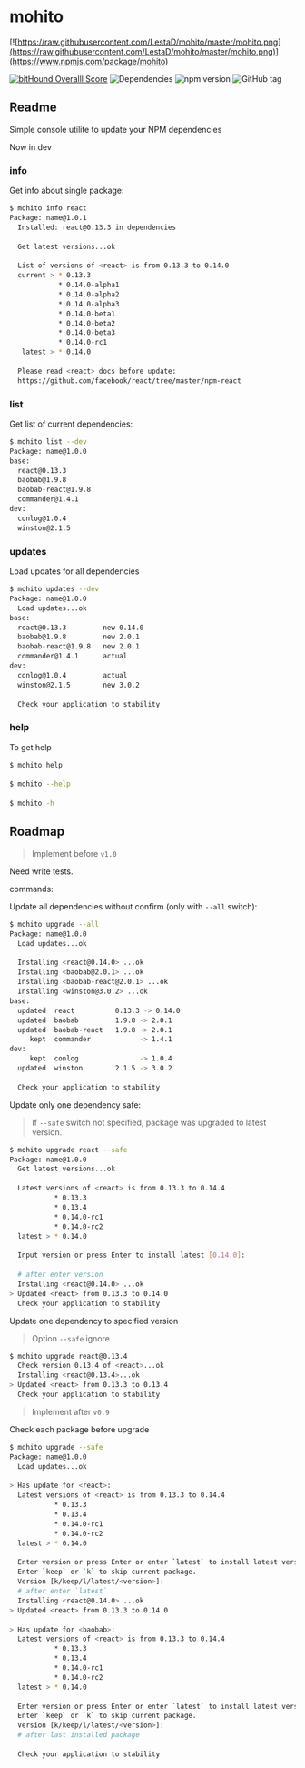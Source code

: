 # mohito

[![https://raw.githubusercontent.com/LestaD/mohito/master/mohito.png](https://raw.githubusercontent.com/LestaD/mohito/master/mohito.png)](https://www.npmjs.com/package/mohito)

 [![bitHound Overalll Score](https://www.bithound.io/github/LestaD/mohito/badges/score.svg)](https://www.bithound.io/github/LestaD/mohito)
 ![Dependencies](https://david-dm.org/lestad/mohito.svg)
 ![npm version](https://badge.fury.io/js/mohito.svg)
 ![GitHub tag](https://img.shields.io/github/tag/lestad/mohito.svg)

## Readme

Simple console utilite to update your NPM dependencies

Now in dev

### info

Get info about single package:

```bash
$ mohito info react
Package: name@1.0.1
  Installed: react@0.13.3 in dependencies

  Get latest versions...ok

  List of versions of <react> is from 0.13.3 to 0.14.0
  current > * 0.13.3
            * 0.14.0-alpha1
            * 0.14.0-alpha2
            * 0.14.0-alpha3
            * 0.14.0-beta1
            * 0.14.0-beta2
            * 0.14.0-beta3
            * 0.14.0-rc1
   latest > * 0.14.0

  Please read <react> docs before update:
  https://github.com/facebook/react/tree/master/npm-react

```

### list

Get list of current dependencies:

```bash
$ mohito list --dev
Package: name@1.0.0
base:
  react@0.13.3
  baobab@1.9.8
  baobab-react@1.9.8
  commander@1.4.1
dev:
  conlog@1.0.4
  winston@2.1.5
```

### updates

Load updates for all dependencies

```bash
$ mohito updates --dev
Package: name@1.0.0
  Load updates...ok
base:
  react@0.13.3         new 0.14.0
  baobab@1.9.8         new 2.0.1
  baobab-react@1.9.8   new 2.0.1
  commander@1.4.1      actual
dev:
  conlog@1.0.4         actual
  winston@2.1.5        new 3.0.2

  Check your application to stability
```

### help

To get help

```bash
$ mohito help

$ mohito --help

$ mohito -h
```


## Roadmap

> Implement before `v1.0`

Need write tests.

commands:



Update all dependencies without confirm (only with `--all` switch):

```bash
$ mohito upgrade --all
Package: name@1.0.0
  Load updates...ok

  Installing <react@0.14.0> ...ok
  Installing <baobab@2.0.1> ...ok
  Installing <baobab-react@2.0.1> ...ok
  Installing <winston@3.0.2> ...ok
base:
  updated  react          0.13.3 -> 0.14.0
  updated  baobab         1.9.8 -> 2.0.1
  updated  baobab-react   1.9.8 -> 2.0.1
     kept  commander            -> 1.4.1
dev:
     kept  conlog               -> 1.0.4
  updated  winston        2.1.5 -> 3.0.2

  Check your application to stability
```


Update only one dependency safe:

> If `--safe` switch not specified, package was upgraded to latest version.

```bash
$ mohito upgrade react --safe
Package: name@1.0.0
  Get latest versions...ok

  Latest versions of <react> is from 0.13.3 to 0.14.4
           * 0.13.3
           * 0.13.4
           * 0.14.0-rc1
           * 0.14.0-rc2
  latest > * 0.14.0

  Input version or press Enter to install latest [0.14.0]:

  # after enter version
  Installing <react@0.14.0> ...ok
> Updated <react> from 0.13.3 to 0.14.0
  Check your application to stability
```


Update one dependency to specified version
> Option `--safe` ignore

```bash
$ mohito upgrade react@0.13.4
  Check version 0.13.4 of <react>...ok
  Installing <react@0.13.4>...ok
> Updated <react> from 0.13.3 to 0.13.4
  Check your application to stability
```

> Implement after `v0.9`

Check each package before upgrade

```bash
$ mohito upgrade --safe
Package: name@1.0.0
  Load updates...ok

> Has update for <react>:
  Latest versions of <react> is from 0.13.3 to 0.14.4
           * 0.13.3
           * 0.13.4
           * 0.14.0-rc1
           * 0.14.0-rc2
  latest > * 0.14.0

  Enter version or press Enter or enter `latest` to install latest version.
  Enter `keep` or `k` to skip current package.
  Version [k/keep/l/latest/<version>]:
  # after enter `latest`
  Installing <react@0.14.0> ...ok
> Updated <react> from 0.13.3 to 0.14.0

> Has update for <baobab>:
  Latest versions of <react> is from 0.13.3 to 0.14.4
           * 0.13.3
           * 0.13.4
           * 0.14.0-rc1
           * 0.14.0-rc2
  latest > * 0.14.0

  Enter version or press Enter or enter `latest` to install latest version.
  Enter `keep` or `k` to skip current package.
  Version [k/keep/l/latest/<version>]:
  # after last installed package

  Check your application to stability
```


